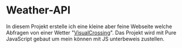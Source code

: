 # Weather-API

In diesem Projekt erstelle ich eine kleine aber feine Webseite welche Abfragen von einer Wetter "[VisualCrossing](https://www.visualcrossing.com/weather-api)". Das Projekt wird mit Pure JavaScript gebaut um mein können mit JS unterbeweis zustellen.